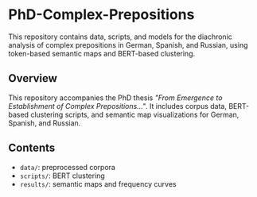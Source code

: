 # PhD-Complex-Prepositions
This repository contains data, scripts, and models for the diachronic analysis of complex prepositions in German, Spanish, and Russian, using token-based semantic maps and BERT-based clustering.
## Overview
This repository accompanies the PhD thesis *"From Emergence to Establishment of Complex Prepositions..."*. It includes corpus data, BERT-based clustering scripts, and semantic map visualizations for German, Spanish, and Russian.

## Contents
- `data/`: preprocessed corpora
- `scripts/`: BERT clustering 
- `results/`: semantic maps and frequency curves

